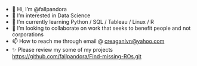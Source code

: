- 👋 Hi, I’m @fallpandora
- 👀 I’m interested in Data Science
- 🌱 I’m currently learning Python / SQL / Tableau / Linux / R
- 💞️ I’m looking to collaborate on work that seeks to benefit people and not corporations
- 📫 How to reach me through email @ creaganlvn@yahoo.com
- ✨ Please review my some of my projects https://github.com/fallpandora/Find-missing-ROs.git

<!---
fallpandora/fallpandora is a ✨ special ✨ repository because its `README.md` (this file) appears on your GitHub profile.
You can click the Preview link to take a look at your changes.
--->
